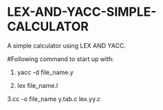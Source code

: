 # LEX-AND-YACC-SIMPLE-CALCULATOR
A simple calculator using LEX AND YACC.

#Following command to start up with:

1. yacc -d file_name.y

2. lex file_name.l

3.cc -o file_name y.tab.c lex.yy.c
